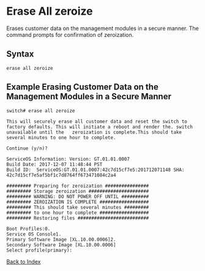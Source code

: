 # Erase All zeroize

Erases customer data on the management modules in a secure manner. The command prompts for confirmation of zeroization. 

## Syntax

```erase all zeroize```

## Example Erasing Customer Data on the Management Modules in a Secure Manner

```text
switch# erase all zeroize

This will securely erase all customer data and reset the switch to factory defaults. This will initiate a reboot and render the. switch unavailable until the   zeroization is complete.This should take several minutes to one hour to complete.

Continue (y/n)?

ServiceOS Information: Version: GT.01.01.0007 
Build Date: 2017-12-07 11:48:44 PST 
Build ID:  ServiceOS:GT.01.01.0007:42c7d15cf7e5:201712071148 SHA: 42c7d15cf7e5af5bf1c7d8764ff673471084c2a4

######### Preparing for zeroization ################
######### Storage zeroization ###################### 
######### WARNING: DO NOT POWER OFF UNTIL ########## 
######### ZEROIZATION IS COMPLETE ################## 
######### This should take several minutes ######### 
######### to one hour to complete ################## 
######### Restoring files ##########################

Boot Profiles:0. 
Service OS Console1. 
Primary Software Image [XL.10.00.0006]2. 
Secondary Software Image [XL.10.00.0006]
Select profile(primary):
```

[Back to Index](../index.md)
